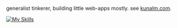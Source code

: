 generalist tinkerer, building little web-apps mostly. see [kunalm.com](https://kunalm.com/).

[![My Skills](https://skillicons.dev/icons?i=js,css,bootstrap,tailwind,html,py,django,flask,fastapi,svelte,c,cloudflare,firebase,supabase,webflow,wordpress,figma,bash,git,regex,raspberrypi,arduino)](https://skillicons.dev)
